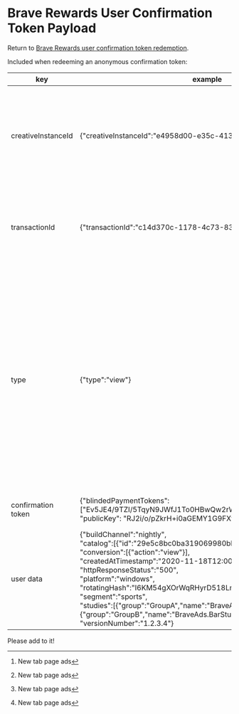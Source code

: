 # Brave Rewards User Confirmation Token Payload

Return to [Brave Rewards user confirmation token redemption](../../utility/redeem_confirmation/reward/README.md).

Included when redeeming an anonymous confirmation token:

| key  | example  | description  |
| ---  | ---  | ---  |
| creativeInstanceId  | {"creativeInstanceId":"e4958d00-e35c-4134-a408-1fbcf274d5ae"}  | An id that references the specific ad creative that the user engaged with. This will be the same for any user that engages with this ad.  |
| transactionId  | {"transactionId":"c14d370c-1178-4c73-8385-1cfa17200646"}  | A unique id for the transaction, which is not linkable between confirmation token redemptions.  |
| type  | {"type":"view"}  | Action or interaction that occurred within an advertisement, such as a user clicking the ad.<br><br>Supported types:<br><br>- view<br>- click<br>- landed<br>- conversion<br>- interaction[^1]<br>- media_play[^1]<br>- media_25[^1]<br>- media_100[^1]<br>- upvote<br>- downvote<br>- flag<br>- bookmark &nbsp;&nbsp;&nbsp;&nbsp;&nbsp;&nbsp;&nbsp;&nbsp;&nbsp;&nbsp;&nbsp;&nbsp;&nbsp;&nbsp;&nbsp;&nbsp;&nbsp;&nbsp;&nbsp;&nbsp;&nbsp;&nbsp;&nbsp;&nbsp;&nbsp;&nbsp;&nbsp;  |
| confirmation token  | {"blindedPaymentTokens": ["Ev5JE4/9TZI/5TqyN9JWfJ1To0HBwQw2rWeAPcdjX3Q="],<br> "publicKey": "RJ2i/o/pZkrH+i0aGEMY1G9FXtd7Q7gfRi3YdNRnDDk="}  | See [security and privacy model for ad confirmations](https://github.com/brave/brave-browser/wiki/Security-and-privacy-model-for-ad-confirmations).  |
| user data  | {"buildChannel":"nightly",<br>"catalog":[{"id":"29e5c8bc0ba319069980bb390d8e8f9b58c05a20"}],<br>"conversion":[{"action":"view"}],<br>"createdAtTimestamp":"2020-11-18T12:00:00.000Z",<br>"httpResponseStatus":"500",<br>"platform":"windows",<br>"rotatingHash":"I6KM54gXOrWqRHyrD518LmhePLHpIk4KSgCKOl0e3sc=",<br>"segment":"sports",<br>"studies":[{"group":"GroupA","name":"BraveAds.FooStudy"},{"group":"GroupB","name":"BraveAds.BarStudy"}],<br>"versionNumber":"1.2.3.4"}  | See [user data](../../user_data/README.md#brave-rewards-users).  |

Please add to it!

[^1]: New tab page ads
